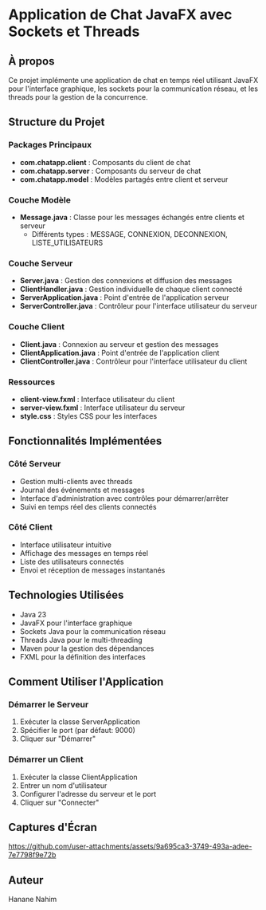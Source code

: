 # Application de Chat JavaFX avec Sockets et Threads

## À propos
Ce projet implémente une application de chat en temps réel utilisant JavaFX pour l'interface graphique, les sockets pour la communication réseau, et les threads pour la gestion de la concurrence.

## Structure du Projet

### Packages Principaux
- **com.chatapp.client** : Composants du client de chat
- **com.chatapp.server** : Composants du serveur de chat
- **com.chatapp.model** : Modèles partagés entre client et serveur

### Couche Modèle
- **Message.java** : Classe pour les messages échangés entre clients et serveur
  - Différents types : MESSAGE, CONNEXION, DECONNEXION, LISTE_UTILISATEURS

### Couche Serveur
- **Server.java** : Gestion des connexions et diffusion des messages
- **ClientHandler.java** : Gestion individuelle de chaque client connecté
- **ServerApplication.java** : Point d'entrée de l'application serveur
- **ServerController.java** : Contrôleur pour l'interface utilisateur du serveur

### Couche Client
- **Client.java** : Connexion au serveur et gestion des messages
- **ClientApplication.java** : Point d'entrée de l'application client
- **ClientController.java** : Contrôleur pour l'interface utilisateur du client

### Ressources
- **client-view.fxml** : Interface utilisateur du client
- **server-view.fxml** : Interface utilisateur du serveur
- **style.css** : Styles CSS pour les interfaces

## Fonctionnalités Implémentées

### Côté Serveur
- Gestion multi-clients avec threads
- Journal des événements et messages
- Interface d'administration avec contrôles pour démarrer/arrêter
- Suivi en temps réel des clients connectés

### Côté Client
- Interface utilisateur intuitive
- Affichage des messages en temps réel
- Liste des utilisateurs connectés
- Envoi et réception de messages instantanés

## Technologies Utilisées
- Java 23
- JavaFX pour l'interface graphique
- Sockets Java pour la communication réseau
- Threads Java pour le multi-threading
- Maven pour la gestion des dépendances
- FXML pour la définition des interfaces

## Comment Utiliser l'Application

### Démarrer le Serveur
1. Exécuter la classe ServerApplication
2. Spécifier le port (par défaut: 9000)
3. Cliquer sur "Démarrer"

### Démarrer un Client
1. Exécuter la classe ClientApplication
2. Entrer un nom d'utilisateur
3. Configurer l'adresse du serveur et le port
4. Cliquer sur "Connecter"

## Captures d'Écran

https://github.com/user-attachments/assets/9a695ca3-3749-493a-adee-7e7798f9e72b

## Auteur
Hanane Nahim
